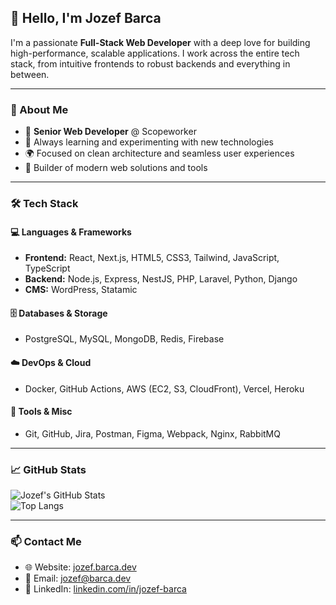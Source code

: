 ## 👋 Hello, I'm Jozef Barca

I'm a passionate **Full-Stack Web Developer** with a deep love for building high-performance, scalable applications. I work across the entire tech stack, from intuitive frontends to robust backends and everything in between.

---

### 🚀 About Me

- 💼 **Senior Web Developer** @ Scopeworker  
- 🧠 Always learning and experimenting with new technologies  
- 🌍 Focused on clean architecture and seamless user experiences  
- 🧩 Builder of modern web solutions and tools  

---

### 🛠️ Tech Stack

#### 💻 Languages & Frameworks
- **Frontend:** React, Next.js, HTML5, CSS3, Tailwind, JavaScript, TypeScript  
- **Backend:** Node.js, Express, NestJS, PHP, Laravel, Python, Django  
- **CMS:** WordPress, Statamic  

#### 🗄️ Databases & Storage
- PostgreSQL, MySQL, MongoDB, Redis, Firebase

#### ☁️ DevOps & Cloud
- Docker, GitHub Actions, AWS (EC2, S3, CloudFront), Vercel, Heroku

#### 🧪 Tools & Misc
- Git, GitHub, Jira, Postman, Figma, Webpack, Nginx, RabbitMQ

---

### 📈 GitHub Stats

![Jozef's GitHub Stats](https://github-readme-stats.vercel.app/api?username=jozefbarca&show_icons=true&theme=radical)  
![Top Langs](https://github-readme-stats.vercel.app/api/top-langs/?username=jozefbarca&layout=compact&theme=radical)

---

### 📫 Contact Me

- 🌐 Website: [jozef.barca.dev](https://jozef.barca.dev)  
- 📧 Email: [jozef@barca.dev](mailto:jozef.barca.dev@gmail.com)  
- 💼 LinkedIn: [linkedin.com/in/jozef-barca](https://www.linkedin.com/in/jozef-barca-4b2a2a125)

